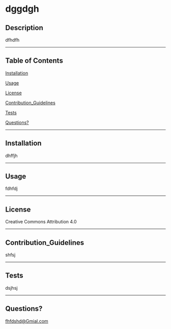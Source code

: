 # dggdgh

## Description


dfhdfh


---

## Table of Contents

[Installation](#Installation)

[Usage](#Usage)

[License](#License)

[Contribution_Guidelines](#Contribution_Guidelines)

[Tests](#Tests)

[Questions?](#Questions?)

---


## Installation


dhffjh

---


## Usage


fdhfdj

---


## License


Creative Commons Attribution 4.0

---


## Contribution_Guidelines


shfsj

---


## Tests


dsjhsj

---


## Questions?


fhfdshd@Gmial.com


        
        